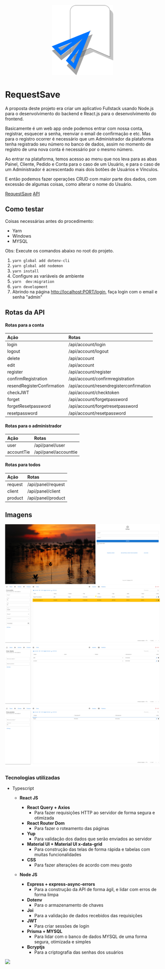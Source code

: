 <h1 align="center">
    <img alt="RequestSave" src="./assets/RequestSave.svg" width="200px" />
</h1>

# RequestSave

A proposta deste projeto era criar um aplicativo Fullstack usando Node.js para o desenvolvimento do backend e React.js para o desenvolvimento do frontend.

Basicamente é um web app onde podemos entrar com nossa conta, registrar, esquecer a senha, reenviar o email de confirmação e etc.
Mas para o registro ocorrer é necessário que um Administrador da plataforma tenha registrado seu número no banco de dados, assim no momento de registro de uma nova conta é necessário por o mesmo número.

Ao entrar na plataforma, temos acesso ao menu que nos leva para as abas Painel, Cliente, Pedido e Conta para o caso de um Usuário, e para o caso de um Administrador é acrescentado mais dois botões de Usuários e Vínculos.

E então podemos fazer operações CRUD com maior parte dos dados, com excessão de algumas coisas, como alterar o nome do Usuário.

[RequestSave](https://requestsave-client.herokuapp.com/login)
[API](https://requestsave-server.herokuapp.com/api)

## Como testar

Coisas necessárias antes do procedimento:

- Yarn
- Windows
- MYSQL

Obs: Execute os comandos abaixo no root do projeto.

1. `yarn global add dotenv-cli`
2. `yarn global add nodemon`
3. `yarn install`
4. Configure as variáveis de ambiente
5. `yarn  dev:migration`
6. `yarn development`
7. Abrindo na página <http://localhost:PORT/login>, faça login com o email e senha "admin"

## Rotas da API

#### Rotas para a conta

| Ação                        | Rotas                                    |
| :-------------------------- | :--------------------------------------- |
| login                       | /api/account/login                       |
| logout                      | /api/account/logout                      |
| delete                      | /api/account                             |
| edit                        | /api/account                             |
| register                    | /api/account/register                    |
| confirmRegistration         | /api/account/confirmregistration         |
| resendRegisterConfirmation  | /api/account/resendregisterconfirmation  |
| checkJWT                    | /api/account/checktoken                  |
| forget                      | /api/account/forgetpassword              |
| forgetResetpassword         | /api/account/forgetresetpassword         |
| resetpassword               | /api/account/resetpassword               |

#### Rotas para o administrador

| Ação                        | Rotas                                    |
| :-------------------------- | :--------------------------------------- |
| user                        | /api/panel/user                          |
| accountTie                  | /api/panel/accounttie                    |

#### Rotas para todos

| Ação                        | Rotas                                    |
| :-------------------------- | :--------------------------------------- |
| request                     | /api/panel/request                       |
| client                      | /api/panel/client                        |
| product                     | /api/panel/product                       |

## Imagens

![image](README/state-0.png)
![image](README/state-1.png)
![image](README/state-2.png)
![image](README/state-3.png)

### Tecnologias utilizadas

- Typescript
  - **React JS**
    - **React Query + Axios**
      - Para fazer requisições HTTP ao servidor de forma segura e otimizada
    - **React Router Dom**
      - Para fazer o roteamento das páginas
    - **Yup**
      - Para validação dos dados que serão enviados ao servidor
    - **Material UI + Material UI x-data-grid**
      - Para construção das telas de forma rápida e tabelas com muitas funcionalidades
    - **CSS**
      - Para fazer alterações de acordo com meu gosto

  - **Node JS**
    - **Express + express-async-errors**
      - Para a construção da API de forma ágil, e lidar com erros de forma limpa
    - **Dotenv**
      - Para o armazenamento de chaves
    - **Joi**
      - Para a validação de dados recebidos das requisições
    - **JWT**
      - Para criar sessões de login
    - **Prisma + MYSQL**
      - Para lidar com o banco de dados MYSQL de uma forma segura, otimizada e simples
    - **Bcryptjs**
      - Para a criptografia das senhas dos usuários
  
<a href="https://www.linkedin.com/in/kaio-matos/" target="_blank">
  <img width="50" src='https://cdn.jsdelivr.net/gh/devicons/devicon/icons/linkedin/linkedin-original.svg'>
<a/>  
